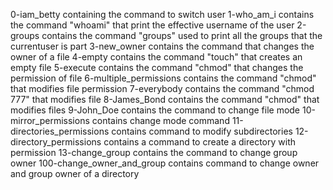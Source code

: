 0-iam_betty containing the command to switch user
1-who_am_i contains the command "whoami" that print the effective username of the user
2-groups contains the command "groups" used to print all the groups that the currentuser is part
3-new_owner contains the command that changes the owner of a file
4-empty contains the command "touch" that creates an empty file
5-execute contains the command "chmod" that changes the permission of file
6-multiple_permissions contains the command "chmod" that modifies file permission
7-everybody contains the command "chmod 777" that modifies file
8-James_Bond contains the command "chmod" that modifies files
9-John_Doe contains the command to change file mode
10-mirror_permissions contains change mode command
11-directories_permissions contains command to modify subdirectories
12-directory_permissions contains a command to create a directory with permission
13-change_group contains the command to change group owner
100-change_owner_and_group contains command to change owner and group owner of a directory
